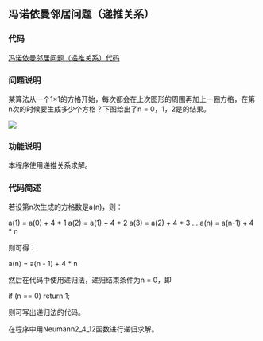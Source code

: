
## 冯诺依曼邻居问题（递推关系）

### 代码

[冯诺依曼邻居问题（递推关系）代码](Neumann2_4_12.cpp)

### 问题说明

某算法从一个1×1的方格开始，每次都会在上次图形的周围再加上一圈方格，在第n次的时候要生成多少个方格？下图给出了n = 0，1，2是的结果。

![](https://huihut-img.oss-cn-shenzhen.aliyuncs.com/NeumannNeighborProblem.jpg)

### 功能说明

本程序使用递推关系求解。

### 代码简述

若设第n次生成的方格数是a(n)，则：

a(1) = a(0) + 4 * 1
a(2) = a(1) + 4 * 2
a(3) = a(2) + 4 * 3
...
a(n) = a(n-1) + 4 * n

则可得：

a(n) = a(n - 1) + 4 * n  

然后在代码中使用递归法，递归结束条件为n = 0，即

if (n == 0) return 1;

则可写出递归法的代码。

在程序中用Neumann2_4_12函数进行递归求解。
